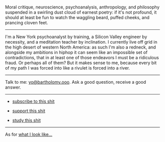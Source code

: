 Moral critique, neuroscience, psychoanalysis, anthropology, and philosophy suspended in a swirling dust cloud of earnest poetry: if it's not profound, it should at least be fun to watch the waggling beard, puffed cheeks, and prancing cloven feet.

---

I'm a New York psychoanalyst by training, a Silicon Valley engineer by necessity, and a meditation teacher by inclination. I currently live off grid in the high desert of western North America: as such I'm also a redneck, and alongside my ambitions in hiphop it can seem like an impossible set of contradictions, that in at least one of those endeavors I must be a ridiculous fraud. Or perhaps all of them? But it makes sense to me, because every bit of my path I was forced into like a rivulet is forced into a river.

---

Talk to me: yo@bartholomy.ooo. Ask a good question, receive a good answer.

---

* [subscribe to this shit](/subscribe/)

* [support this shit](/support/)

* [study this shit](/study/)

---

As for [what I look like...](/posts/no-photo/)

